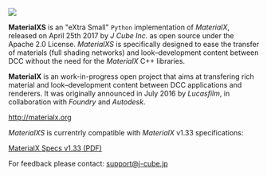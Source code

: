 ![](https://j-cube.jp/assets/img/news/mxs.png)

**MaterialXS** is an "eXtra Small" `Python` implementation of _MaterialX_, released on April 25th 2017 by _J Cube Inc._ as open source under the Apache 2.0 License. _MaterialXS_ is specifically designed to ease the transfer of materials (full shading networks) and look–development content between DCC without the need for the _MaterialX_ C++ libraries.

**MaterialX** is an work-in-progress open project that aims at transfering rich material and look–development content between DCC applications and renderers. It was originally announced in July 2016 by _Lucasfilm_, in collaboration with _Foundry_ and _Autodesk_.

  http://materialx.org

_MaterialXS_ is currentrly compatible with _MaterialX_ v1.33 specifications:

  [MaterialX Specs v1.33 (PDF)](http://www.materialx.org/assets/uploads/MaterialX.v1.33.Final.pdf)

For feedback please contact: support@j-cube.jp
